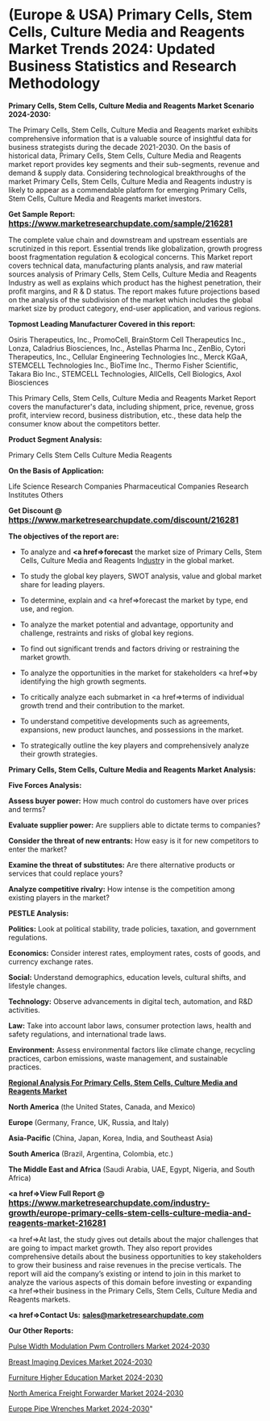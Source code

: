 # (Europe & USA) Primary Cells, Stem Cells, Culture Media and Reagents Market Trends 2024: Updated Business Statistics and Research Methodology

<strong>Primary Cells, Stem Cells, Culture Media and Reagents Market Scenario 2024-2030:</strong>

The Primary Cells, Stem Cells, Culture Media and Reagents market exhibits comprehensive information that is a valuable source of insightful data for business strategists during the decade 2021-2030. On the basis of historical data, Primary Cells, Stem Cells, Culture Media and Reagents market report provides key segments and their sub-segments, revenue and demand &amp; supply data. Considering technological breakthroughs of the market Primary Cells, Stem Cells, Culture Media and Reagents industry is likely to appear as a commendable platform for emerging Primary Cells, Stem Cells, Culture Media and Reagents market investors.

<strong>Get Sample Report: <a href=https://www.marketresearchupdate.com/sample/216281><font size=3 color=#0000ff>https://www.marketresearchupdate.com/sample/216281</font></a></strong>

The complete value chain and downstream and upstream essentials are scrutinized in this report. Essential trends like globalization, growth progress boost fragmentation regulation &amp; ecological concerns. This Market report covers technical data, manufacturing plants analysis, and raw material sources analysis of Primary Cells, Stem Cells, Culture Media and Reagents Industry as well as explains which product has the highest penetration, their profit margins, and R & D status. The report makes future projections based on the analysis of the subdivision of the market which includes the global market size by product category, end-user application, and various regions.

<strong>Topmost Leading Manufacturer Covered in this report:</strong>

Osiris Therapeutics, Inc., PromoCell, BrainStorm Cell Therapeutics Inc., Lonza, Caladrius Biosciences, Inc., Astellas Pharma Inc., ZenBio, Cytori Therapeutics, Inc., Cellular Engineering Technologies Inc., Merck KGaA, STEMCELL Technologies Inc., BioTime Inc., Thermo Fisher Scientific, Takara Bio Inc., STEMCELL Technologies, AllCells, Cell Biologics, Axol Biosciences

This Primary Cells, Stem Cells, Culture Media and Reagents Market Report covers the manufacturer's data, including shipment, price, revenue, gross profit, interview record, business distribution, etc., these data help the consumer know about the competitors better.

<strong>Product Segment Analysis: </strong>

Primary Cells
Stem Cells
Culture Media
Reagents

<strong>On the Basis of Application:</strong>

Life Science Research Companies
Pharmaceutical Companies
Research Institutes
Others

<strong>Get Discount @ <a href=https://www.marketresearchupdate.com/discount/216281><font size=3 color=#0000ff>https://www.marketresearchupdate.com/discount/216281</font></a></strong>

<strong><b>The objectives of the report are:</b></strong>

- To analyze and <strong><a href=><strong>forecast</strong></a></strong> the market size of Primary Cells, Stem Cells, Culture Media and Reagents In<a href=ASDF991299>dustr</a>y in the global market.

- To study the global key players, SWOT analysis, value and global market share for leading players.

- To determine, explain and <a href=>forecast</a> the market by type, end use, and region.

- To analyze the market potential and advantage, opportunity and challenge, restraints and risks of global key regions.

- To find out significant trends and factors driving or restraining the market growth.

- To analyze the opportunities in the market for stakeholders <a href=>by</a> identifying the high growth segments.

- To critically analyze each submarket in <a href=>terms</a> of individual growth trend and their contribution to the market.

- To understand competitive developments such as agreements, expansions, new product launches, and possessions in the market.

- To strategically outline the key players and comprehensively analyze their growth strategies.

<strong>Primary Cells, Stem Cells, Culture Media and Reagents Market Analysis:</strong>

<strong>Five Forces Analysis:</strong>

<strong>Assess buyer power:</strong> How much control do customers have over prices and terms?

<strong>Evaluate supplier power:</strong> Are suppliers able to dictate terms to companies?

<strong>Consider the threat of new entrants:</strong> How easy is it for new competitors to enter the market?

<strong>Examine the threat of substitutes:</strong> Are there alternative products or services that could replace yours?

<strong>Analyze competitive rivalry:</strong> How intense is the competition among existing players in the market?

<strong>PESTLE Analysis:</strong>

<strong>Politics:</strong> Look at political stability, trade policies, taxation, and government regulations.

<strong>Economics:</strong> Consider interest rates, employment rates, costs of goods, and currency exchange rates.

<strong>Social:</strong> Understand demographics, education levels, cultural shifts, and lifestyle changes.

<strong>Technology:</strong> Observe advancements in digital tech, automation, and R&D activities.

<strong>Law:</strong> Take into account labor laws, consumer protection laws, health and safety regulations, and international trade laws.

<strong>Environment:</strong> Assess environmental factors like climate change, recycling practices, carbon emissions, waste management, and sustainable practices.

<strong><u><b>Regional Analysis For Primary Cells, Stem Cells, Culture Media and Reagents Market</b></u></strong>

<strong><b>North America</b></strong> (the United States, Canada, and Mexico)

<strong><b>Europe </b></strong>(Germany, France, UK, Russia, and Italy)

<strong><b>Asia-Pacific</b></strong> (China, Japan, Korea, India, and Southeast Asia)

<strong><b>South America</b></strong> (Brazil, Argentina, Colombia, etc.)

<strong><b>The Middle East and Africa</b></strong> (Saudi Arabia, UAE, Egypt, Nigeria, and South Africa)

<strong><a href=>View Full Report</a> @ <a href=https://www.marketresearchupdate.com/industry-growth/europe-primary-cells-stem-cells-culture-media-and-reagents-market-216281><font size=3 color=#0000ff>https://www.marketresearchupdate.com/industry-growth/europe-primary-cells-stem-cells-culture-media-and-reagents-market-216281</font></a></strong>

<a href=>At last,</a> the study gives out details about the major challenges that are going to impact market growth. They also report provides comprehensive details about the business opportunities to key stakeholders to grow their business and raise revenues in the precise verticals. The report will aid the company’s existing or intend to join in this market to analyze the various aspects of this domain before investing or expanding <a href=>their</a> business in the Primary Cells, Stem Cells, Culture Media and Reagents markets.

<strong><a href=>Contact Us:</a></strong>
<strong>sales@marketresearchupdate.com</strong>

<strong>Our Other Reports:</strong>

<a href=https://www.linkedin.com/pulse/pulse-width-modulation-pwm-controllers-market-opportunities>Pulse Width Modulation Pwm Controllers Market 2024-2030</a>

<a href=https://www.linkedin.com/pulse/breast-imaging-devices-market-2023-remarking>Breast Imaging Devices Market 2024-2030</a>

<a href=https://www.linkedin.com/pulse/furniture-higher-education-market-outlooks>Furniture Higher Education Market 2024-2030</a>

<a href=https://www.linkedin.com/pulse/north-america-freight-forwarder-market-2023-2030-oebff/>North America Freight Forwarder Market 2024-2030</a>

<a href=https://www.linkedin.com/pulse/europe-pipe-wrenches-market-research-eujtf/>Europe Pipe Wrenches Market 2024-2030</a>"
